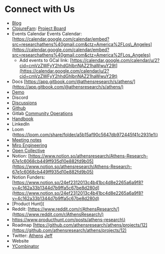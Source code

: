 # Connect with Us



* [Blog](https://athens-research.ghost.io/)
* [ClojureFam](https://github.com/athensresearch/ClojureFam): [Project Board](https://github.com/athensresearch/ClojureFam/projects/3)
* Events Calendar Events Calendar: [https://calendar.google.com/calendar/embed?src=researchathens%40gmail.com&ctz=America%2FLos\_Angeles](https://calendar.google.com/calendar/embed?src=researchathens%40gmail.com&ctz=America%2FLos_Angeles)
  * Add events to GCal link: [https://calendar.google.com/calendar/u/2?cid=cmVzZWFyY2hhdGhlbnNAZ21haWwuY29t](https://calendar.google.com/calendar/u/2?cid=cmVzZWFyY2hhdGhlbnNAZ21haWwuY29t)
* Docs [https://app.gitbook.com/@athensresearch/s/athens/](https://app.gitbook.com/@athensresearch/s/athens/)
* [Demo](https://athensresearch.github.io/athens/)
* Discord
* [Discussions](https://github.com/athensresearch/athens/discussions)
* [Github](https://github.com/athensresearch)
* Gitlab [Community Operations](https://about.gitlab.com/handbook/marketing/community-relations/community-operations/#tooling)
* [Handbook](https://athensresearch.gitbook.io/handbook/)
* LinkedIn
* Loom \([https://loom.com/share/folder/a5b15af90c5647db972445f41c2931e1\)](https://loom.com/share/folder/a5b15af90c5647db972445f41c2931e1%29)
* [Meeting notes](https://roamresearch.com/#/app/athensresearch/page/IS6mnxoyE)
* [Miro Engineering](https://miro.com/app/board/o9J_kqT7am0=/?moveToWidget=3074457357150557654&cot=14)
* [Open Collective](https://opencollective.com/athens)
* Notion: [https://www.notion.so/athensresearch/Athens-Research-67e1c6068cb449ff935d10e882fd9b05](https://www.notion.so/athensresearch/Athens-Research-67e1c6068cb449ff935d10e882fd9b05)
* Notion Funders: [https://www.notion.so/24ef2312013c4b41bc4d8e2265a6a9f8?v=4c162a33b1344d7b9ffa5c67be8d280d](https://www.notion.so/24ef2312013c4b41bc4d8e2265a6a9f8?v=4c162a33b1344d7b9ffa5c67be8d280d)
* \[Product Hunt\]\(
* Reddit: [https://www.reddit.com/r/AthensResearch/](https://www.reddit.com/r/AthensResearch/)
* [https://www.producthunt.com/posts/athens-research\)](https://www.producthunt.com/posts/athens-research%29)
* Roadmap [https://github.com/athensresearch/athens/projects/12](https://github.com/athensresearch/athens/projects/12)
* Twitter: [Athens](https://twitter.com/athensresearch) [Jeff](https://twitter.com/tangjeff0)
* Website
* [YCombinator](https://www.ycombinator.com/companies/athens-research)

